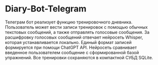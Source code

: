 # Diary-Bot-Telegram
Телеграм бот реализует функцию тренировочного дневника. Пользователь может вести записи тренировок с помощью обычных текстовых сообщений, а также отправлять голосовые сообщения. За расшифровку голосовых сообщений отвечает нейросеть Whisper, которая устанавливается локально. Единый формат записей формируется при помощи ChatGPT API. Нейросеть сравнивает введенное пользователем сообщение с сформированной базой упражнений. Все тренировки сохраняются в компактной СУБД SQLite.